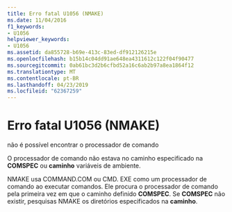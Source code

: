 ```yaml
---
title: Erro fatal U1056 (NMAKE)
ms.date: 11/04/2016
f1_keywords:
- U1056
helpviewer_keywords:
- U1056
ms.assetid: da855728-b69e-413c-83ed-df912126215e
ms.openlocfilehash: b15b14c04dd91ae648ea4311612c122f04f90477
ms.sourcegitcommit: 0ab61bc3d2b6cfbd52a16c6ab2b97a8ea1864f12
ms.translationtype: MT
ms.contentlocale: pt-BR
ms.lasthandoff: 04/23/2019
ms.locfileid: "62367259"
---
```

# <a name="nmake-fatal-error-u1056"></a>Erro fatal U1056 (NMAKE)

não é possível encontrar o processador de comando

O processador de comando não estava no caminho especificado na **COMSPEC** ou **caminho** variáveis de ambiente.

NMAKE usa COMMAND.COM ou CMD. EXE como um processador de comando ao executar comandos. Ele procura o processador de comando pela primeira vez em que o caminho definido **COMSPEC**. Se **COMSPEC** não existir, pesquisas NMAKE os diretórios especificados na **caminho**.